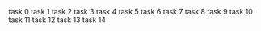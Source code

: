  task 0
task 1
task 2
task 3
task 4
task 5
task 6
task 7
task 8
task 9
task 10
task 11
task 12
task 13
task 14
